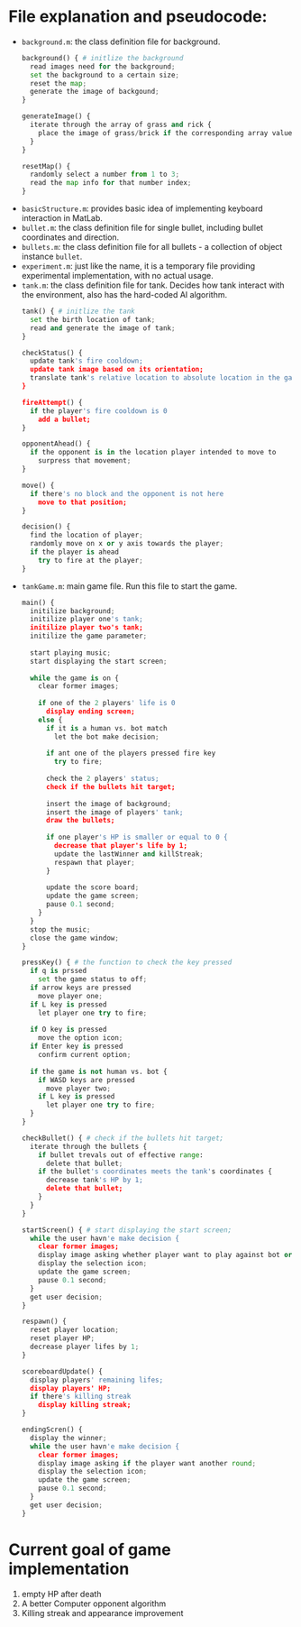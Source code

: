 # File explanation and pseudocode:  

* `background.m`: the class definition file for background.
  ```python
  background() { # initlize the background 
    read images need for the background;
    set the background to a certain size;
    reset the map;
    generate the image of backgound;
  }
  
  generateImage() {
    iterate through the array of grass and rick {
      place the image of grass/brick if the corresponding array value is True; 
    }   
  }
  
  resetMap() {
    randomly select a number from 1 to 3;
    read the map info for that number index; 
  }
  ```
* `basicStructure.m`: provides basic idea of implementing keyboard interaction in MatLab. 
* `bullet.m`: the class definition file for single bullet, including bullet coordinates and direction.
* `bullets.m`: the class definition file for all bullets - a collection of object instance `bullet`.
* `experiment.m`: just like the name, it is a temporary file providing experimental implementation, with no actual usage. 
* `tank.m`: the class definition file for tank. Decides how tank interact with the environment, also has the hard-coded AI algorithm. 
  ```python 
  tank() { # initlize the tank 
    set the birth location of tank;
    read and generate the image of tank;
  }

  checkStatus() {
    update tank's fire cooldown;
    update tank image based on its orientation; 
    translate tank's relative location to absolute location in the game window; 
  }
  
  fireAttempt() {
    if the player's fire cooldown is 0
      add a bullet;
  }
  
  opponentAhead() {
    if the opponent is in the location player intended to move to
      surpress that movement;
  }
  
  move() {
    if there's no block and the opponent is not here
      move to that position; 
  }
  
  decision() {
    find the location of player;
    randomly move on x or y axis towards the player; 
    if the player is ahead
      try to fire at the player; 
  }
  ```
* `tankGame.m`: main game file. Run this file to start the game. 
  ```python
  main() {
    initilize background;
    initilize player one's tank;
    initilize player two's tank;
    initilize the game parameter;
    
    start playing music;
    start displaying the start screen;
    
    while the game is on {
      clear former images; 
      
      if one of the 2 players' life is 0
        display ending screen;
      else {
        if it is a human vs. bot match
          let the bot make decision;
        
        if ant one of the players pressed fire key
          try to fire;
          
        check the 2 players' status;
        check if the bullets hit target;
        
        insert the image of background;
        insert the image of players' tank;
        draw the bullets; 
        
        if one player's HP is smaller or equal to 0 {
          decrease that player's life by 1;
          update the lastWinner and killStreak;  
          respawn that player;
        }
          
        update the score board;
        update the game screen;
        pause 0.1 second;
      }
    }
    stop the music;
    close the game window;
  }
  
  pressKey() { # the function to check the key pressed
    if q is prssed
      set the game status to off;
    if arrow keys are pressed
      move player one;
    if L key is pressed
      let player one try to fire;
      
    if O key is pressed
      move the option icon;
    if Enter key is pressed
      confirm current option;
    
    if the game is not human vs. bot {
      if WASD keys are pressed
        move player two;
      if L key is pressed
        let player one try to fire;
    }
  }
  
  checkBullet() { # check if the bullets hit target;
    iterate through the bullets {
      if bullet trevals out of effective range: 
        delete that bullet;
      if the bullet's coordinates meets the tank's coordinates {
        decrease tank's HP by 1;
        delete that bullet;
      }  
    } 
  }
  
  startScreen() { # start displaying the start screen;
    while the user havn'e make decision {
      clear former images; 
      display image asking whether player want to play against bot or another player;
      display the selection icon; 
      update the game screen;
      pause 0.1 second;
    }
    get user decision; 
  }
  
  respawn() {
    reset player location;
    reset player HP;
    decrease player lifes by 1;
  }
  
  scoreboardUpdate() {
    display players' remaining lifes;
    display players' HP;
    if there's killing streak
      display killing streak; 
  }
  
  endingScren() {
    display the winner;
    while the user havn'e make decision {
      clear former images; 
      display image asking if the player want another round;
      display the selection icon;
      update the game screen;
      pause 0.1 second;
    }
    get user decision; 
  }
  ```

# Current goal of game implementation  

1. empty HP after death
2. A better Computer opponent algorithm 
3. Killing streak and appearance improvement




